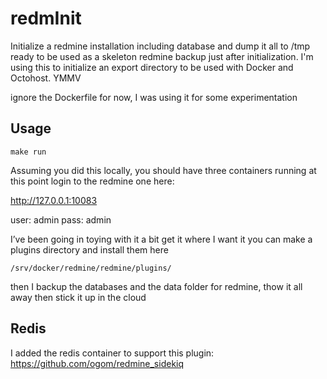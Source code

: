 # redmInit
Initialize a redmine installation including database and dump it all to /tmp ready to be used as a skeleton redmine backup just after initialization.  I'm using this to initialize an export directory to be used with Docker and Octohost. YMMV

ignore the Dockerfile for now, I was using it for some experimentation

## Usage
`make run` 

Assuming you did this locally, you should have three containers running at this point login to the redmine one here:

http://127.0.0.1:10083

user: admin pass: admin

I’ve been going in toying with it a bit get it where I want it
you can make a plugins directory and install them here

`/srv/docker/redmine/redmine/plugins/`

then I backup the databases and the data folder for redmine,
thow it all away then stick it up in the cloud

## Redis
I added the redis container to support this plugin:
https://github.com/ogom/redmine_sidekiq
